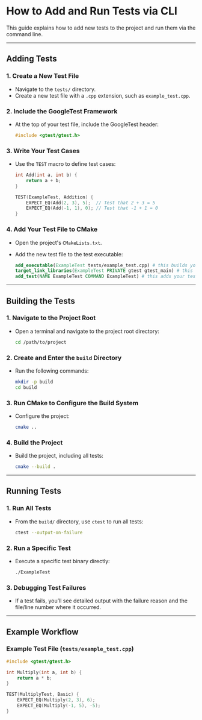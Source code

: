 # How to Add and Run Tests via CLI

This guide explains how to add new tests to the project and run them via the command line.

---

## Adding Tests

### 1. Create a New Test File
- Navigate to the `tests/` directory.
- Create a new test file with a `.cpp` extension, such as `example_test.cpp`.

### 2. Include the GoogleTest Framework
- At the top of your test file, include the GoogleTest header:

    ```cpp
    #include <gtest/gtest.h>
    ```

### 3. Write Your Test Cases
- Use the `TEST` macro to define test cases:

    ```cpp
    int Add(int a, int b) {
        return a + b;
    }

    TEST(ExampleTest, Addition) {
        EXPECT_EQ(Add(2, 3), 5);  // Test that 2 + 3 = 5
        EXPECT_EQ(Add(-1, 1), 0); // Test that -1 + 1 = 0
    }
    ```

### 4. Add Your Test File to CMake
- Open the project's `CMakeLists.txt`.
- Add the new test file to the test executable:

    ```cmake
    add_executable(ExampleTest tests/example_test.cpp) # this builds your test executable
    target_link_libraries(ExampleTest PRIVATE gtest gtest_main) # this links necessary libraries to your test 
    add_test(NAME ExampleTest COMMAND ExampleTest) # this adds your test to CTest
    ```

---

## Building the Tests

### 1. Navigate to the Project Root
- Open a terminal and navigate to the project root directory:

    ```bash
    cd /path/to/project
    ```

### 2. Create and Enter the `build` Directory
- Run the following commands:

    ```bash
    mkdir -p build
    cd build
    ```

### 3. Run CMake to Configure the Build System
- Configure the project:

    ```bash
    cmake ..
    ```

### 4. Build the Project
- Build the project, including all tests:

    ```bash
    cmake --build .
    ```

---

## Running Tests

### 1. Run All Tests
- From the `build/` directory, use `ctest` to run all tests:

    ```bash
    ctest --output-on-failure
    ```

### 2. Run a Specific Test
- Execute a specific test binary directly:

    ```bash
    ./ExampleTest
    ```

### 3. Debugging Test Failures
- If a test fails, you’ll see detailed output with the failure reason and the file/line number where it occurred.

---

## Example Workflow

### Example Test File (`tests/example_test.cpp`)
```cpp
#include <gtest/gtest.h>

int Multiply(int a, int b) {
    return a * b;
}

TEST(MultiplyTest, Basic) {
    EXPECT_EQ(Multiply(2, 3), 6);
    EXPECT_EQ(Multiply(-1, 5), -5);
}
